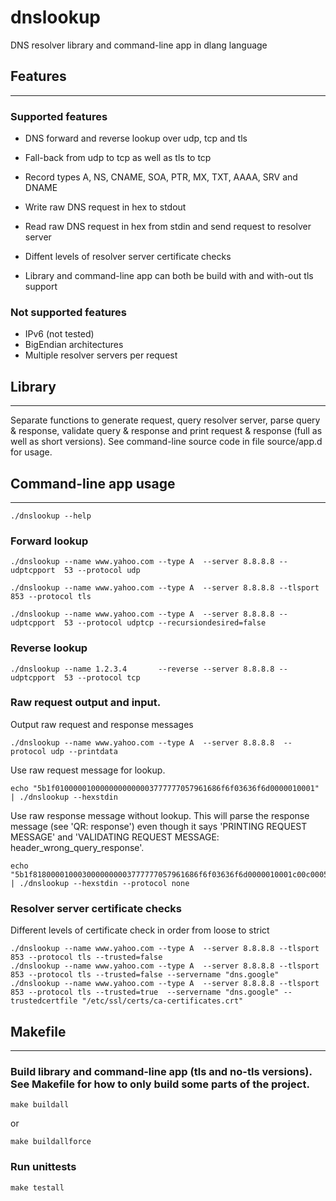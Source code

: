# dnslookup
DNS resolver library and command-line app in dlang language

## Features
------------
### Supported features
- DNS forward and reverse lookup over udp, tcp and tls
- Fall-back from udp to tcp as well as tls to tcp
- Record types A, NS, CNAME, SOA, PTR, MX, TXT, AAAA, SRV and DNAME

- Write raw DNS request in hex to stdout
- Read raw DNS request in hex from stdin and send request to resolver server

- Diffent levels of resolver server certificate checks

- Library and command-line app can both be build with and with-out tls support

### Not supported features
- IPv6 (not tested)
- BigEndian architectures
- Multiple resolver servers per request

## Library
------------
Separate functions to generate request, query resolver server, parse query & response, validate query & response and print request & response (full as well as short versions). See command-line source code in file source/app.d for usage.

## Command-line app usage
------------
	./dnslookup --help

### Forward lookup
	./dnslookup --name www.yahoo.com --type A  --server 8.8.8.8 --udptcpport  53 --protocol udp

	./dnslookup --name www.yahoo.com --type A  --server 8.8.8.8 --tlsport    853 --protocol tls

	./dnslookup --name www.yahoo.com --type A  --server 8.8.8.8 --udptcpport  53 --protocol udptcp --recursiondesired=false

### Reverse lookup
	./dnslookup --name 1.2.3.4       --reverse --server 8.8.8.8 --udptcpport  53 --protocol tcp

### Raw request output and input.
Output raw request and response messages

	./dnslookup --name www.yahoo.com --type A  --server 8.8.8.8  --protocol udp --printdata

Use raw request message for lookup.

	echo "5b1f0100000100000000000003777777057961686f6f03636f6d0000010001" | ./dnslookup --hexstdin

Use raw response message without lookup. This will parse the response message (see 'QR: response') even though it says 'PRINTING REQUEST MESSAGE' and 'VALIDATING REQUEST MESSAGE: header_wrong_query_response'.

	echo "5b1f8180000100030000000003777777057961686f6f03636f6d0000010001c00c000500010000003500140b6e65772d66702d73686564037767310162c010c02b0001000100000011000457f864d8c02b0001000100000011000457f864d7" | ./dnslookup --hexstdin --protocol none

### Resolver server certificate checks
Different levels of certificate check in order from loose to strict

	./dnslookup --name www.yahoo.com --type A  --server 8.8.8.8 --tlsport    853 --protocol tls --trusted=false
	./dnslookup --name www.yahoo.com --type A  --server 8.8.8.8 --tlsport    853 --protocol tls --trusted=false --servername "dns.google"
	./dnslookup --name www.yahoo.com --type A  --server 8.8.8.8 --tlsport    853 --protocol tls --trusted=true  --servername "dns.google" --trustedcertfile "/etc/ssl/certs/ca-certificates.crt"

## Makefile
------------
### Build library and command-line app (tls and no-tls versions). See Makefile for how to only build some parts of the project.
	make buildall
or

	make buildallforce

### Run unittests
	make testall
